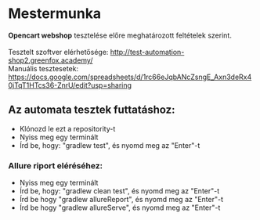 # Mestermunka <br />

**Opencart webshop** tesztelése előre meghatározott feltételek szerint. <br />
<br />Tesztelt szoftver elérhetősége: http://test-automation-shop2.greenfox.academy/ <br />
Manuális tesztesetek: https://docs.google.com/spreadsheets/d/1rc66eJqbANcZsngE_Axn3deRx40jTqT1HTcs36-ZnrU/edit?usp=sharing

## Az automata tesztek futtatáshoz:
- Klónozd le ezt a repositority-t
- Nyiss meg egy terminált
- Írd be, hogy: "gradlew test", és nyomd meg az "Enter"-t

### Allure riport eléréséhez:
- Nyiss meg egy terminált
- Írd be, hogy: "gradlew clean test", és nyomd meg az "Enter"-t
- Írd be hogy "gradlew allureReport", és nyomd meg az "Enter"-t
- Írd be hogy "gradlew allureServe", és nyomd meg az "Enter"-t

